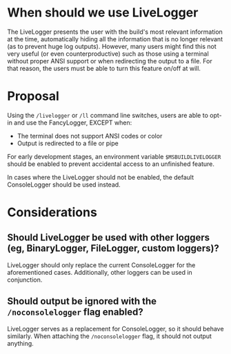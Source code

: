 # When should we use LiveLogger

The LiveLogger presents the user with the build's most relevant information at the time, automatically hiding all the information that is no longer relevant (as to prevent huge log outputs). However, many users might find this not very useful (or even counterproductive) such as those using a terminal without proper ANSI support or when redirecting the output to a file. For that reason, the users must be able to turn this feature on/off at will.

# Proposal
Using the `/livelogger` or `/ll` command line switches, users are able to opt-in and use the FancyLogger, EXCEPT when:
- The terminal does not support ANSI codes or color
 - Output is redirected to a file or pipe

For early development stages, an environment variable `$MSBUILDLIVELOGGER` should be enabled to prevent accidental access to an unfinished feature. 

In cases where the LiveLogger should not be enabled, the default ConsoleLogger should be used instead.

# Considerations
## Should LiveLogger be used with other loggers (eg, BinaryLogger, FileLogger, custom loggers)?
LiveLogger should only replace the current ConsoleLogger for the aforementioned cases. Additionally, other loggers can be used in conjunction. 

## Should output be ignored with the `/noconsolelogger` flag enabled?
LiveLogger serves as a replacement for ConsoleLogger, so it should behave similarly. When attaching the `/noconsolelogger` flag, it should not output anything.
